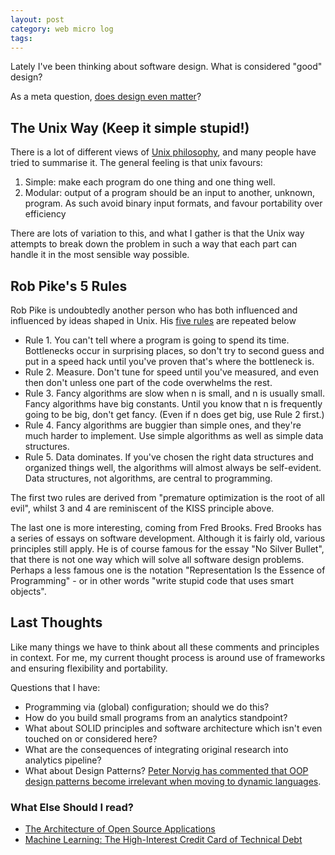 ```yaml
---
layout: post
category: web micro log
tags:
---
```


Lately I've been thinking about software design. What is considered "good" design?

As a meta question, [does design even matter](http://www.posteriorscience.net/?p=206)?

## The Unix Way (Keep it simple stupid!)

There is a lot of different views of [Unix philosophy](https://en.wikipedia.org/wiki/Unix_philosophy), and many people have tried to summarise it. The general feeling is that unix favours:

1.  Simple: make each program do one thing and one thing well.
2.  Modular: output of a program should be an input to another, unknown, program. As such avoid binary input formats, and favour portability over efficiency

There are lots of variation to this, and what I gather is that the Unix way attempts to break down the problem in such a way that each part can handle it in the most sensible way possible.

## Rob Pike's 5 Rules

Rob Pike is undoubtedly another person who has both influenced and influenced by ideas shaped in Unix. His [five rules](http://users.ece.utexas.edu/~adnan/pike.html) are repeated below

- Rule 1. You can't tell where a program is going to spend its time. Bottlenecks occur in surprising places, so don't try to second guess and put in a speed hack until you've proven that's where the bottleneck is.
- Rule 2. Measure. Don't tune for speed until you've measured, and even then don't unless one part of the code overwhelms the rest.
- Rule 3. Fancy algorithms are slow when n is small, and n is usually small. Fancy algorithms have big constants. Until you know that n is frequently going to be big, don't get fancy. (Even if n does get big, use Rule 2 first.)
- Rule 4. Fancy algorithms are buggier than simple ones, and they're much harder to implement. Use simple algorithms as well as simple data structures.
- Rule 5. Data dominates. If you've chosen the right data structures and organized things well, the algorithms will almost always be self-evident. Data structures, not algorithms, are central to programming.

The first two rules are derived from "premature optimization is the root of all evil", whilst 3 and 4 are reminiscent of the KISS principle above.

The last one is more interesting, coming from Fred Brooks. Fred Brooks has a series of essays on software development. Although it is fairly old, various principles still apply. He is of course famous for the essay "No Silver Bullet", that there is not one way which will solve all software design problems. Perhaps a less famous one is the notation "Representation Is the Essence of Programming" - or in other words "write stupid code that uses smart objects".

## Last Thoughts

Like many things we have to think about all these comments and principles in context. For me, my current thought process is around use of frameworks and ensuring flexibility and portability.

Questions that I have:

- Programming via (global) configuration; should we do this?
- How do you build small programs from an analytics standpoint?
- What about SOLID principles and software architecture which isn't even touched on or considered here?
- What are the consequences of integrating original research into analytics pipeline?
- What about Design Patterns? [Peter Norvig has commented that OOP design patterns become irrelevant when moving to dynamic languages](http://norvig.com/design-patterns/).

### What Else Should I read?

- [The Architecture of Open Source Applications](http://www.aosabook.org/en/)
- [Machine Learning: The High-Interest Credit Card of Technical Debt](https://research.google.com/pubs/pub43146.html)
